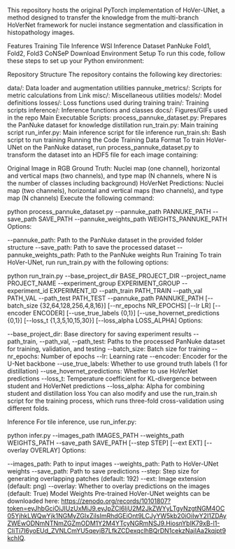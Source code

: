 This repository hosts the original PyTorch implementation of HoVer-UNet, a method designed to transfer the knowledge from the multi-branch HoVerNet framework for nuclei instance segmentation and classification in histopathology images.

Features
Training
Tile Inference
WSI Inference
Dataset
PanNuke Fold1, Fold2, Fold3
CoNSeP Download
Environment Setup
To run this code, follow these steps to set up your Python environment:

Repository Structure
The repository contains the following key directories:

data/: Data loader and augmentation utilities
pannuke_metrics/: Scripts for metric calculations from Link
misc/: Miscellaneous utilities
models/: Model definitions
losses/: Loss functions used during training
train/: Training scripts
inference/: Inference functions and classes
docs/: Figures/GIFs used in the repo
Main Executable Scripts:
process_pannuke_dataset.py: Prepares the PanNuke dataset for knowledge distillation
run_train.py: Main training script
run_infer.py: Main inference script for tile inference
run_train.sh: Bash script to run training
Running the Code
Training
Data Format To train HoVer-UNet on the PanNuke dataset, run process_pannuke_dataset.py to transform the dataset into an HDF5 file for each image containing:

Original Image in RGB
Ground Truth: Nuclei map (one channel), horizontal and vertical maps (two channels), and type map (N channels, where N is the number of classes including background)
HoVerNet Predictions: Nuclei map (two channels), horizontal and vertical maps (two channels), and type map (N channels)
Execute the following command:

python process_pannuke_dataset.py --pannuke_path PANNUKE_PATH --save_path SAVE_PATH --pannuke_weights_path WEIGHTS_PANNUKE_PATH
Options:

--pannuke_path: Path to the PanNuke dataset in the provided folder structure
--save_path: Path to save the processed dataset
--pannuke_weights_path: Path to the PanNuke weights
Run Training To train HoVer-UNet, run run_train.py with the following options:


python run_train.py --base_project_dir BASE_PROJECT_DIR --project_name PROJECT_NAME --experiment_group EXPERIMENT_GROUP --experiment_id EXPERIMENT_ID --path_train PATH_TRAIN --path_val PATH_VAL --path_test PATH_TEST --pannuke_path PANNUKE_PATH [--batch_size {32,64,128,256,4,8,16}] [--nr_epochs NR_EPOCHS] [--lr LR] [--encoder ENCODER] [--use_true_labels {0,1}] [--use_hovernet_predictions {0,1}] [--loss_t {1,3,5,10,15,30}] [--loss_alpha LOSS_ALPHA]
Options:

--base_project_dir: Base directory for saving experiment results
--path_train, --path_val, --path_test: Paths to the processed PanNuke dataset for training, validation, and testing
--batch_size: Batch size for training
--nr_epochs: Number of epochs
--lr: Learning rate
--encoder: Encoder for the U-Net backbone
--use_true_labels: Whether to use ground truth labels (1 for distillation)
--use_hovernet_predictions: Whether to use HoVerNet predictions
--loss_t: Temperature coefficient for KL-divergence between student and HoVerNet predictions
--loss_alpha: Alpha for combining student and distillation loss
You can also modify and use the run_train.sh script for the training process, which runs three-fold cross-validation using different folds.

Inference
For tile inference, use run_infer.py:

python infer.py --images_path IMAGES_PATH --weights_path WEIGHTS_PATH --save_path SAVE_PATH [--step STEP] [--ext EXT] [--overlay OVERLAY]
Options:

--images_path: Path to input images
--weights_path: Path to HoVer-UNet weights
--save_path: Path to save predictions
--step: Step size for generating overlapping patches (default: 192)
--ext: Image extension (default: png)
--overlay: Whether to overlay predictions on the images (default: True)
Model Weights
Pre-trained HoVer-UNet weights can be downloaded here: https://zenodo.org/records/10101807?token=eyJhbGciOiJIUzUxMiJ9.eyJpZCI6IjU2M2JkZWYyLTgyNzgtNGM4OC05YjhkLWQwYjk1NGMyZGIxZiIsImRhdGEiOnt9LCJyYW5kb20iOiIwY2I1ZDAyZWEwODNmNTNmZGZmODM1Y2M4YTcyNGRmNSJ9.HiosnYbIK79xB-l1-CIiTi7I6yoEUd_ZVNLCmYU5qevjB7LfkZCDexqclhBQrDN1cekzNajIAa2kqjpt9kchIQ.
